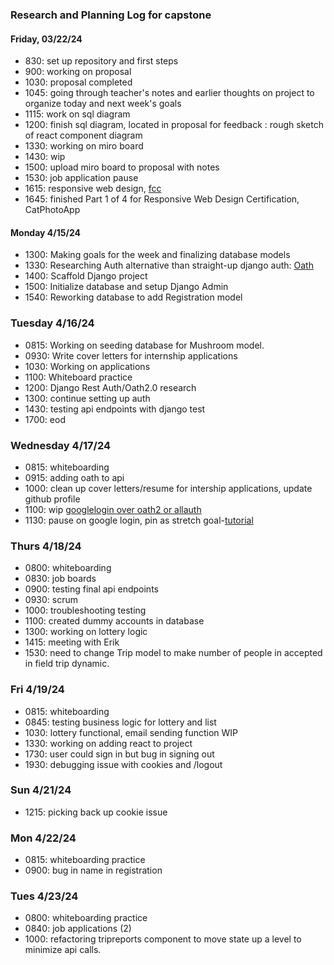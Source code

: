 ### Research and Planning Log for capstone

#### Friday, 03/22/24
* 830: set up repository and first steps
* 900: working on proposal
* 1030: proposal completed
* 1045: going through teacher's notes and earlier thoughts on project to organize today and next week's goals
* 1115: work on sql diagram
* 1200: finish sql diagram, located in proposal for feedback
      : rough sketch of react component diagram
* 1330: working on miro board
* 1430: wip
* 1500: upload miro board to proposal with notes
* 1530: job application pause
* 1615: responsive web design, [fcc](https://www.freecodecamp.org/learn/2022/responsive-web-design/)
* 1645: finished Part 1 of 4 for Responsive Web Design Certification, CatPhotoApp

#### Monday 4/15/24
* 1300: Making goals for the week and finalizing database models
* 1330: Researching Auth alternative than straight-up django auth: [Oath](https://www.turing.com/kb/django-rest-framework-authentication)
* 1400: Scaffold Django project
* 1500: Initialize database and setup Django Admin
* 1540: Reworking database to add Registration model

### Tuesday 4/16/24
* 0815: Working on seeding database for Mushroom model.
* 0930: Write cover letters for internship applications
* 1030: Working on applications
* 1100: Whiteboard practice
* 1200: Django Rest Auth/Oath2.0 research
* 1300: continue setting up auth
* 1430: testing api endpoints with django test
* 1700: eod

### Wednesday 4/17/24
* 0815: whiteboarding
* 0915: adding oath to api
* 1000: clean up cover letters/resume for intership applications, update github profile
* 1100: wip [googlelogin over oath2 or allauth](https://www.hacksoft.io/blog/adding-google-login-to-your-existing-django-and-django-rest-framework-applications)
* 1130: pause on google login, pin as stretch goal-[tutorial](https://www.youtube.com/watch?v=yO6PP0vEOMc)

### Thurs 4/18/24
* 0800: whiteboarding
* 0830: job boards
* 0900: testing final api endpoints
* 0930: scrum
* 1000: troubleshooting testing
* 1100: created dummy accounts in database
* 1300: working on lottery logic
* 1415: meeting with Erik
* 1530: need to change Trip model to make number of people in accepted in field trip dynamic.

### Fri 4/19/24
* 0815: whiteboarding
* 0845: testing business logic for lottery and list 
* 1030: lottery functional, email sending function WIP
* 1330: working on adding react to project
* 1730: user could sign in but bug in signing out
* 1930: debugging issue with cookies and /logout 

### Sun 4/21/24
* 1215: picking back up cookie issue

### Mon 4/22/24
* 0815: whiteboarding practice
* 0900: bug in name in registration

### Tues 4/23/24
* 0800: whiteboarding practice
* 0840: job applications (2)
* 1000: refactoring tripreports component to move state up a level to minimize api calls.